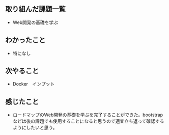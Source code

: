 ## 取り組んだ課題一覧 
- Web開発の基礎を学ぶ
## わかったこと
- 特になし
## 次やること  
- Docker　インプット
## 感じたこと 
- ロードマップのWeb開発の基礎を学ぶを完了することができた。bootstrapなどは後の課題でも使用することになると思うので適宜立ち返って確認するようにしたいと思う。